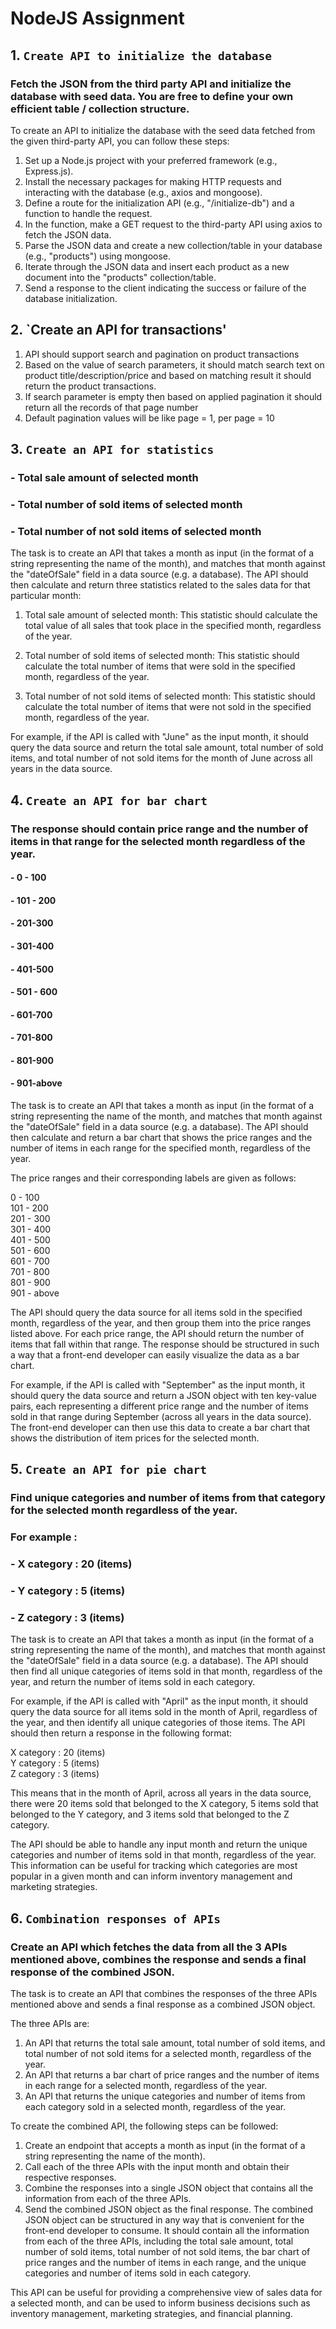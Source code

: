 # NodeJS Assignment
## 1. `Create API to initialize the database`
### Fetch the JSON from the third party API and initialize the database with seed data. You are free to define your own efficient table / collection structure.

To create an API to initialize the database with the seed data fetched from the given third-party API, you can follow these steps:

1. Set up a Node.js project with your preferred framework (e.g., Express.js).
2. Install the necessary packages for making HTTP requests and interacting with the database (e.g., axios and mongoose).
3. Define a route for the initialization API (e.g., "/initialize-db") and a function to handle the request.
4. In the function, make a GET request to the third-party API using axios to fetch the JSON data.
5. Parse the JSON data and create a new collection/table in your database (e.g., "products") using mongoose.
6. Iterate through the JSON data and insert each product as a new document into the "products" collection/table.
7. Send a response to the client indicating the success or failure of the database initialization.

## 2. `Create an API for transactions'
1. API should support search and pagination on product transactions
2. Based on the value of search parameters, it should match search text on product
   title/description/price and based on matching result it should return the product
   transactions.
3. If search parameter is empty then based on applied pagination it should return all the
   records of that page number
4. Default pagination values will be like page = 1, per page = 10

## 3. `Create an API for statistics`
### - Total sale amount of selected month
### - Total number of sold items of selected month
### - Total number of not sold items of selected month

The task is to create an API that takes a month as input (in the format of a string representing the name of the month), and matches that month against the "dateOfSale" field in a data source (e.g. a database). The API should then calculate and return three statistics related to the sales data for that particular month:

1. Total sale amount of selected month: This statistic should calculate the total value of all sales that took place in the specified month, regardless of the year.

2. Total number of sold items of selected month: This statistic should calculate the total number of items that were sold in the specified month, regardless of the year.

3. Total number of not sold items of selected month: This statistic should calculate the total number of items that were not sold in the specified month, regardless of the year.

For example, if the API is called with "June" as the input month, it should query the data source and return the total sale amount, total number of sold items, and total number of not sold items for the month of June across all years in the data source.

## 4. `Create an API for bar chart`
### The response should contain price range and the number of items in that range for the selected month regardless of the year.
#### - 0 - 100
#### - 101 - 200
#### - 201-300
#### - 301-400
#### - 401-500
#### - 501 - 600
#### - 601-700
#### - 701-800
#### - 801-900
#### - 901-above

The task is to create an API that takes a month as input (in the format of a string representing the name of the month, and matches that month against the "dateOfSale" field in a data source (e.g. a database). The API should then calculate and return a bar chart that shows the price ranges and the number of items in each range for the specified month, regardless of the year.

The price ranges and their corresponding labels are given as follows:

0 - 100\
101 - 200\
201 - 300\
301 - 400\
401 - 500\
501 - 600\
601 - 700\
701 - 800\
801 - 900\
901 - above

The API should query the data source for all items sold in the specified month, regardless of the year, and then group them into the price ranges listed above. For each price range, the API should return the number of items that fall within that range. The response should be structured in such a way that a front-end developer can easily visualize the data as a bar chart.

For example, if the API is called with "September" as the input month, it should query the data source and return a JSON object with ten key-value pairs, each representing a different price range and the number of items sold in that range during September (across all years in the data source). The front-end developer can then use this data to create a bar chart that shows the distribution of item prices for the selected month.

## 5. `Create an API for pie chart`
### Find unique categories and number of items from that category for the selected month regardless of the year.
### For example :
### - X category : 20 (items)
### - Y category : 5 (items)
### - Z category : 3 (items)

The task is to create an API that takes a month as input (in the format of a string representing the name of the month), and matches that month against the "dateOfSale" field in a data source (e.g. a database). The API should then find all unique categories of items sold in that month, regardless of the year, and return the number of items sold in each category.

For example, if the API is called with "April" as the input month, it should query the data source for all items sold in the month of April, regardless of the year, and then identify all unique categories of those items. The API should then return a response in the following format:

X category : 20 (items)\
Y category : 5 (items)\
Z category : 3 (items)

This means that in the month of April, across all years in the data source, there were 20 items sold that belonged to the X category, 5 items sold that belonged to the Y category, and 3 items sold that belonged to the Z category.

The API should be able to handle any input month and return the unique categories and number of items sold in that month, regardless of the year. This information can be useful for tracking which categories are most popular in a given month and can inform inventory management and marketing strategies.

## 6. `Combination responses of APIs`
### Create an API which fetches the data from all the 3 APIs mentioned above, combines the response and sends a final response of the combined JSON.
The task is to create an API that combines the responses of the three APIs mentioned above and sends a final response as a combined JSON object.

The three APIs are:

1. An API that returns the total sale amount, total number of sold items, and total number of not sold items for a selected month, regardless of the year.
2. An API that returns a bar chart of price ranges and the number of items in each range for a selected month, regardless of the year.
3. An API that returns the unique categories and number of items from each category sold in a selected month, regardless of the year.

To create the combined API, the following steps can be followed:
1. Create an endpoint that accepts a month as input (in the format of a string representing the name of the month).
2. Call each of the three APIs with the input month and obtain their respective responses.
3. Combine the responses into a single JSON object that contains all the information from each of the three APIs.
4. Send the combined JSON object as the final response.
The combined JSON object can be structured in any way that is convenient for the front-end developer to consume. It should contain all the information from each of the three APIs, including the total sale amount, total number of sold items, total number of not sold items, the bar chart of price ranges and the number of items in each range, and the unique categories and number of items sold in each category.

This API can be useful for providing a comprehensive view of sales data for a selected month, and can be used to inform business decisions such as inventory management, marketing strategies, and financial planning.
